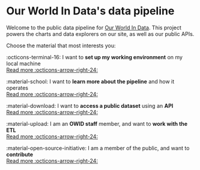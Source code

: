 # Our World In Data's data pipeline

Welcome to the public data pipeline for [Our World In Data](https://ourworldindata.org). This project powers the charts and data explorers on our site, as well as our public APIs.

Choose the material that most interests you:

:octicons-terminal-16: I want to **set up my working environment** on my local machine<br>
[Read more :octicons-arrow-right-24:](getting-started/index.md)

:material-school: I want to **learn more about the pipeline** and how it operates<br>
[Read more :octicons-arrow-right-24:](architecture/index.md)

:material-download: I want to **access a public dataset** using an **API**<br>
[Read more :octicons-arrow-right-24:](api/)

:material-upload: I am an **OWID staff** member, and want to **work with the ETL**<br>
[Read more :octicons-arrow-right-24:](tutorials/index.md)

:material-open-source-initiative: I am a member of the public, and want to **contribute**<br>
[Read more :octicons-arrow-right-24:](contributing.md)

